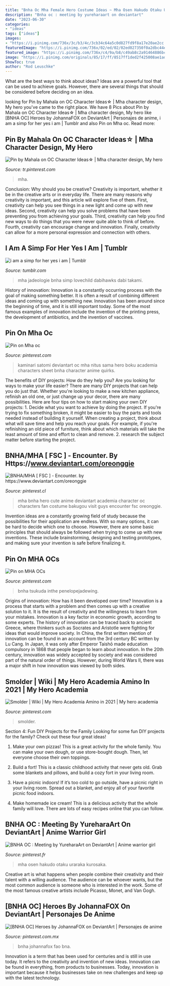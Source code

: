 ```yaml
---
title: "Bnha Oc Mha Female Hero Costume Ideas ~ Mha Osen Hakudo Otaku Uraraka Kurosaka"
description: "Bnha oc : meeting by yureharaart on deviantart"
date: "2023-06-30"
categories:
- "ideas"
tags: ["ideas"]
images:
- "https://i.pinimg.com/736x/3c/b3/4c/3cb34c64a5c0d827fd9f8a17e20ae2cc.jpg"
featuredImage: "https://i.pinimg.com/736x/02/ed/02/02ed027350f0a2dbc44e352ef0834d0c.jpg"
featured_image: "https://i.pinimg.com/736x/c4/9a/b8/c49ab8c2a91464886bc595f2e8039267.jpg"
image: "https://i.pinimg.com/originals/85/17/ff/8517ff1ded2f425008ae1ad5ef222d6f.png"
ShowToc: true
author: "Rod Leuschke"
---
```



What are the best ways to think about ideas?
Ideas are a powerful tool that can be used to achieve goals. However, there are several things that should be considered before deciding on an idea.

	

		
looking for Pin by Mahala on OC Character Ideas☆ | Mha character design, My hero you've came to the right place. We have 8 Pics about Pin by Mahala on OC Character Ideas☆ | Mha character design, My hero like [BNHA OC] Heroes by JohannaFOX on DeviantArt | Personajes de anime, i am a simp for her yes i am | Tumblr and also Pin on Mha oc. Read more:
		
    
## Pin By Mahala On OC Character Ideas☆ | Mha Character Design, My Hero

<img loading=lazy src="https://i.pinimg.com/736x/c4/9a/b8/c49ab8c2a91464886bc595f2e8039267.jpg" onerror="this.onerror=null;this.src='https://tse3.mm.bing.net/th?id=OIP.8YgiET3KMLm4AkPxKgifYwHaEm&amp;pid=15.1';" alt="Pin by Mahala on OC Character Ideas☆ | Mha character design, My hero">

_Source: tr.pinterest.com_

>mha. 

	

Conclusion: Why should you be creative?
Creativity is important, whether it be in the creative arts or in everyday life. There are many reasons why creativity is important, and this article will explore five of them. First, creativity can help you see things in a new light and come up with new ideas. Second, creativity can help you solve problems that have been preventing you from achieving your goals. Third, creativity can help you find new ways to do things that you were never quite able to think of before. Fourth, creativity can encourage change and innovation. Finally, creativity can allow for a more personal expression and connection with others.

    
## I Am A Simp For Her Yes I Am | Tumblr

<img loading=lazy src="https://64.media.tumblr.com/a8f58409e1bcaa4eb5e9e3e78d6de731/172bc73b0223aa4f-42/s1280x1920/1350eb8619a17cd077714b64b8d4019c81c29b76.png" onerror="this.onerror=null;this.src='https://tse1.mm.bing.net/th?id=OIP.QnZt9VEoz58PhM7VY22EjgHaHa&amp;pid=15.1';" alt="i am a simp for her yes i am | Tumblr">

_Source: tumblr.com_

>mha jadeologie bnha simp lovechild dabihawks dabi takami. 

	

History of innovation:
Innovation is a constantly occurring process with the goal of making something better. It is often a result of combining different ideas and coming up with something new. Innovation has been around since the beginning of time, and it is still important today. Some of the most famous examples of innovation include the invention of the printing press, the development of antibiotics, and the invention of vaccines.

    
## Pin On Mha Oc

<img loading=lazy src="https://i.pinimg.com/736x/02/ed/02/02ed027350f0a2dbc44e352ef0834d0c.jpg" onerror="this.onerror=null;this.src='https://tse3.mm.bing.net/th?id=OIP.QCHRo8jQVKNoO1QYu4NbWwHaFK&amp;pid=15.1';" alt="Pin on Mha oc">

_Source: pinterest.com_

>kaminari satomi deviantart oc mha nitus sama hero boku academia characters sheet bnha character anime quirks. 

	

The benefits of DIY projects: How do they help you?
Are you looking for ways to make your life easier? There are many DIY projects that can help you do just that. Whether you're looking to make a new kitchen appliance, refinish an old one, or just change up your decor, there are many possibilities. Here are four tips on how to start making your own DIY projects: 1. Decide what you want to achieve by doing the project. If you're trying to fix something broken, it might be easier to buy the parts and tools needed instead of building it yourself. When creating a project, think about what will save time and help you reach your goals. For example, if you're refinishing an old piece of furniture, think about which materials will take the least amount of time and effort to clean and remove. 2. research the subject matter before starting the project.

    
## BNHA/MHA [ FSC ] - Encounter. By Https://www.deviantart.com/oreonggie

<img loading=lazy src="https://i.pinimg.com/736x/8f/9e/7b/8f9e7bfe11a3818358e04fc930397768.jpg" onerror="this.onerror=null;this.src='https://tse3.mm.bing.net/th?id=OIP.4qfOyMRKpsmsNnh0E2cc3wHaH9&amp;pid=15.1';" alt="BNHA/MHA [ FSC ] - Encounter. by https://www.deviantart.com/oreonggie">

_Source: pinterest.cl_

>mha bnha hero cute anime deviantart academia character oc characters fan costume bakugou visit guys encounter fsc oreonggie. 

	

Invention ideas are a constantly growing field of study because the possibilities for their application are endless. With so many options, it can be hard to decide which one to choose. However, there are some basic principles that should always be followed when trying to come up with new inventions. These include brainstorming, designing and testing prototypes, and making sure your invention is safe before finalizing it.

    
## Pin On MHA OCs

<img loading=lazy src="https://i.pinimg.com/originals/cc/95/9a/cc959ad84d55909a4d8ca25519f962e2.jpg" onerror="this.onerror=null;this.src='https://tse3.mm.bing.net/th?id=OIP.25_A4CPjHAde4yHcRmprrAHaDd&amp;pid=15.1';" alt="Pin on MHA OCs">

_Source: pinterest.com_

>bnha tsukuda inthe penelopejadewing. 

	

Origins of innovation: How has it been developed over time?
Innovation is a process that starts with a problem and then comes up with a creative solution to it. It is the result of creativity and the willingness to learn from your mistakes. Innovation is a key factor in economic growth, according to some experts. The history of innovation can be traced back to ancient Greece, where thinkers such as Socrates and Aristotle were fighting for ideas that would improve society. In China, the first written mention of innovation can be found in an account from the 3rd century BC written by Lu Cang. In Japan, it was only after Emperor Taishō made education compulsory in 1868 that people began to learn about innovation. In the 20th century, innovation was widely accepted by society and was considered part of the natural order of things. However, during World Wars II, there was a major shift in how innovation was viewed by both sides.

    
## Smolder | Wiki | My Hero Academia Amino In 2021 | My Hero Academia

<img loading=lazy src="https://i.pinimg.com/originals/85/17/ff/8517ff1ded2f425008ae1ad5ef222d6f.png" onerror="this.onerror=null;this.src='https://tse2.mm.bing.net/th?id=OIP.0ESEdQ0qO5gtQX0XwUzKvwHaOj&amp;pid=15.1';" alt="Smolder | Wiki | My Hero Academia Amino in 2021 | My hero academia">

_Source: pinterest.com_

>smolder. 

	

Section 4: Fun DIY Projects for the Family
Looking for some fun DIY projects for the family? Check out these four great ideas!
1. Make your own pizzas! This is a great activity for the whole family. You can make your own dough, or use store-bought dough. Then, let everyone choose their own toppings.

2. Build a fort! This is a classic childhood activity that never gets old. Grab some blankets and pillows, and build a cozy fort in your living room.

3. Have a picnic indoors! If it’s too cold to go outside, have a picnic right in your living room. Spread out a blanket, and enjoy all of your favorite picnic food indoors.

4. Make homemade ice cream! This is a delicious activity that the whole family will love. There are lots of easy recipes online that you can follow.

    
## BNHA OC : Meeting By YureharaArt On DeviantArt | Anime Warrior Girl

<img loading=lazy src="https://i.pinimg.com/originals/92/f6/4d/92f64de39a1b370f2d8e6f390e0f7d84.jpg" onerror="this.onerror=null;this.src='https://tse4.mm.bing.net/th?id=OIP.RbNRprGPjjCeUhJ4TOEJ8AHaIJ&amp;pid=15.1';" alt="BNHA OC : Meeting by YureharaArt on DeviantArt | Anime warrior girl">

_Source: pinterest.fr_

>mha osen hakudo otaku uraraka kurosaka. 

	

Creative art is what happens when people combine their creativity and their talent with a willing audience. The audience can be whoever wants, but the most common audience is someone who is interested in the work. Some of the most famous creative artists include Picasso, Monet, and Van Gogh.

    
## [BNHA OC] Heroes By JohannaFOX On DeviantArt | Personajes De Anime

<img loading=lazy src="https://i.pinimg.com/736x/3c/b3/4c/3cb34c64a5c0d827fd9f8a17e20ae2cc.jpg" onerror="this.onerror=null;this.src='https://tse2.mm.bing.net/th?id=OIP._skymxzVPbnvV57cDNQnmAHaI4&amp;pid=15.1';" alt="[BNHA OC] Heroes by JohannaFOX on DeviantArt | Personajes de anime">

_Source: pinterest.com.mx_

>bnha johannafox fao bna. 

	

Innovation is a term that has been used for centuries and is still in use today. It refers to the creativity and invention of new ideas. Innovation can be found in everything, from products to businesses. Today, innovation is important because it helps businesses take on new challenges and keep up with the latest technology.

